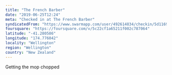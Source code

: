 ```yaml
---
title: "The French Barber"
date: "2019-06-25T12:24"
meta: "Checked in at The French Barber"
syndicatedFrom: "https://www.swarmapp.com/user/492614834/checkin/5d1169c0ed48020008fe4dbc"
foursquare: "https://foursquare.com/v/5c22cf1a65211f002c787064"
latitude: "-41.280586"
longitude: "174.776042"
locality: "Wellington"
region: "Wellington"
country: "New Zealand"
---
```

Getting the mop chopped
